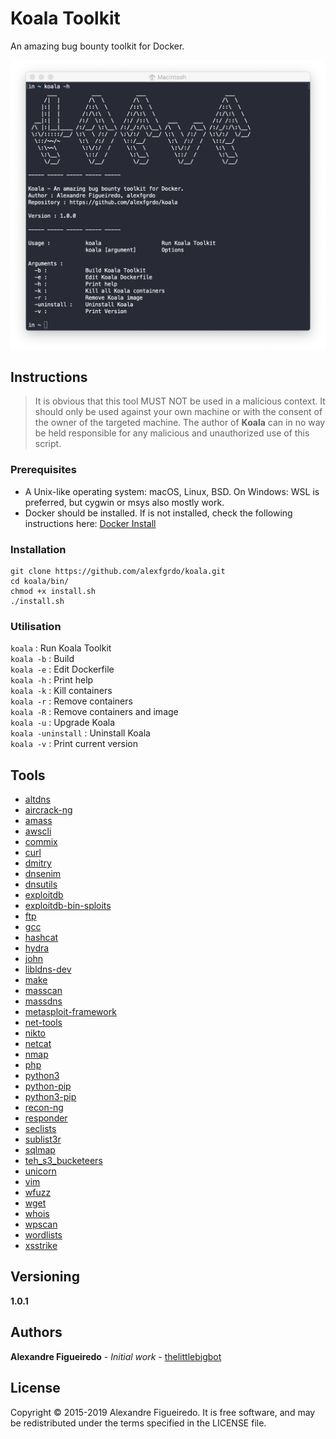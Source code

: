 # Koala Toolkit

An amazing bug bounty toolkit for Docker.

<img src="./src/capture.png" />

## Instructions

> It is obvious that this tool MUST NOT be used in a malicious context. It should only be used against your own machine or with the consent of the owner of the targeted machine. The author of **Koala** can in no way be held responsible for any malicious and unauthorized use of this script.

### Prerequisites

- A Unix-like operating system: macOS, Linux, BSD. On Windows: WSL is preferred, but cygwin or msys also mostly work.
- Docker should be installed. If is not installed, check the following instructions here: [Docker Install](https://docs.docker.com/install/)

### Installation

```
git clone https://github.com/alexfgrdo/koala.git
cd koala/bin/
chmod +x install.sh
./install.sh
```

### Utilisation

`koala` : Run Koala Toolkit <br/>
`koala -b` : Build <br/>
`koala -e` : Edit Dockerfile <br/>
`koala -h` : Print help <br/>
`koala -k` : Kill containers <br/>
`koala -r` : Remove containers<br/>
`koala -R` : Remove containers and image <br />
`koala -u` : Upgrade Koala <br />
`koala -uninstall` : Uninstall Koala <br />
`koala -v` : Print current version

## Tools

- [altdns](https://github.com/infosec-au/altdns)
- [aircrack-ng](https://github.com/aircrack-ng/aircrack-ng)
- [amass](https://github.com/OWASP/Amass)
- [awscli](https://github.com/aws/aws-cli)
- [commix](https://github.com/commixproject/commix)
- [curl](https://github.com/curl/curl)
- [dmitry](https://github.com/jaygreig86/dmitry)
- [dnsenim](https://github.com/fwaeytens/dnsenum)
- [dnsutils](https://packages.debian.org/fr/jessie/dnsutils)
- [exploitdb](https://github.com/offensive-security/exploitdb)
- [exploitdb-bin-sploits](https://github.com/offensive-security/exploitdb-bin-sploits)
- [ftp](https://packages.debian.org/jessie/ftp)
- [gcc](https://packages.debian.org/jessie/gcc)
- [hashcat](https://github.com/hashcat/hashcat)
- [hydra](https://github.com/ory/hydra)
- [john](https://github.com/magnumripper/JohnTheRipper)
- [libldns-dev](https://packages.debian.org/sid/libldns-dev)
- [make](https://packages.debian.org/buster/make)
- [masscan](https://github.com/robertdavidgraham/masscan)
- [massdns](https://github.com/blechschmidt/massdns)
- [metasploit-framework](https://github.com/rapid7/metasploit-framework)
- [net-tools](https://packages.debian.org/stretch/net-tools)
- [nikto](https://github.com/sullo/nikto)
- [netcat](https://packages.debian.org/jessie/netcat)
- [nmap](https://github.com/nmap/nmap)
- [php](https://github.com/php)
- [python3](https://www.python.org/)
- [python-pip](https://www.python.org/)
- [python3-pip](https://www.python.org/)
- [recon-ng](https://github.com/lanmaster53/recon-ng)
- [responder](https://github.com/lgandx/Responder/)
- [seclists](https://github.com/danielmiessler/SecLists)
- [sublist3r](https://github.com/aboul3la/Sublist3r)
- [sqlmap](https://github.com/sqlmapproject/sqlmap)
- [teh_s3_bucketeers](https://github.com/tomdev/teh_s3_bucketeers)
- [unicorn](http://www.unicornscan.org/)
- [vim](https://github.com/vim/vim)
- [wfuzz](https://github.com/xmendez/wfuzz)
- [wget](https://github.com/mirror/wget)
- [whois](https://github.com/weppos/whois)
- [wpscan](https://github.com/wpscanteam/wpscan)
- [wordlists](https://tools.kali.org/password-attacks/wordlists)
- [xsstrike](https://github.com/s0md3v/XSStrike)

## Versioning

**1.0.1**

## Authors

**Alexandre Figueiredo** - *Initial work* - [thelittlebigbot](https://github.com/thelittlebigbot)

## License

Copyright © 2015-2019 Alexandre Figueiredo. It is free software, and may be redistributed under the terms specified in the LICENSE file.
